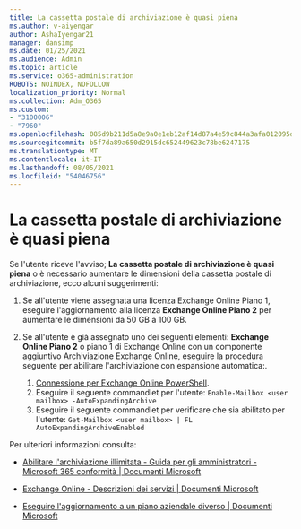 ```yaml
---
title: La cassetta postale di archiviazione è quasi piena
ms.author: v-aiyengar
author: AshaIyengar21
manager: dansimp
ms.date: 01/25/2021
ms.audience: Admin
ms.topic: article
ms.service: o365-administration
ROBOTS: NOINDEX, NOFOLLOW
localization_priority: Normal
ms.collection: Adm_O365
ms.custom:
- "3100006"
- "7960"
ms.openlocfilehash: 085d9b211d5a8e9a0e1eb12af14d87a4e59c844a3afa012095dfd60db316ad14
ms.sourcegitcommit: b5f7da89a650d2915dc652449623c78be6247175
ms.translationtype: MT
ms.contentlocale: it-IT
ms.lasthandoff: 08/05/2021
ms.locfileid: "54046756"
---
```

# <a name="your-archive-mailbox-is-almost-full"></a>La cassetta postale di archiviazione è quasi piena

Se l'utente riceve l'avviso; **La cassetta postale di archiviazione è quasi piena** o è necessario aumentare le dimensioni della cassetta postale di archiviazione, ecco alcuni suggerimenti:

1. Se all'utente viene assegnata una licenza Exchange Online Piano 1, eseguire l'aggiornamento alla licenza **Exchange Online Piano 2** per aumentare le dimensioni da 50 GB a 100 GB.
1. Se all'utente è già assegnato uno dei seguenti elementi: **Exchange Online Piano 2** o piano 1 di Exchange Online con un componente aggiuntivo Archiviazione Exchange Online, eseguire la procedura seguente per abilitare l'archiviazione con espansione automatica:.
 
    1. [Connessione per Exchange Online PowerShell](https://docs.microsoft.com/powershell/exchange/connect-to-exchange-online-powershell?view=exchange-ps&preserve-view=true).
    2. Eseguire il seguente commandlet per l'utente:  `Enable-Mailbox <user mailbox> -AutoExpandingArchive`
    1. Eseguire il seguente commandlet per verificare che sia abilitato per l'utente:  `Get-Mailbox <user mailbox> | FL AutoExpandingArchiveEnabled`

Per ulteriori informazioni consulta:

- [Abilitare l'archiviazione illimitata - Guida per gli amministratori - Microsoft 365 conformità | Documenti Microsoft](https://docs.microsoft.com/microsoft-365/compliance/enable-unlimited-archiving?view=o365-worldwide&preserve-view=true)

- [Exchange Online - Descrizioni dei servizi | Documenti Microsoft](https://docs.microsoft.com/office365/servicedescriptions/exchange-online-service-description/exchange-online-limits?redirectedfrom=MSDN#storage-limits-across-standalone-plans)

- [Eseguire l'aggiornamento a un piano aziendale diverso | Documenti Microsoft](https://docs.microsoft.com/microsoft-365/commerce/subscriptions/upgrade-to-different-plan?view=o365-worldwide&preserve-view=true)

